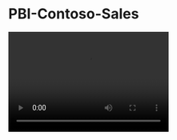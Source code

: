# PBI-Contoso-Sales

<video width="320" height="200" controls preload> 
    <source src="video.webm"><https://github.com/aaronmkwong/PBI-Contoso-Sales/blob/main/PBI_Contoso_Sales.webm> 
</video>

